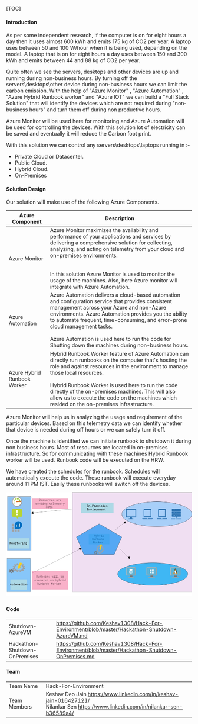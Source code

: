 [TOC]

#### Introduction 

As per some independent research, if the computer is on for eight hours a day then it uses almost 600 kWh and emits 175 kg of CO2 per year. A laptop uses between 50 and 100 W/hour when it is being used, depending on the model. A laptop that is on for eight hours a day uses between 150 and 300 kWh and emits between 44 and 88 kg of CO2 per year. 

Quite often we see the servers, desktops and other devices are up and running during non-business hours. By turning off the servers\desktops\other device during non-business hours we can limit the carbon emission. With the help of "Azure Monitor" , "Azure Automation" , "Azure Hybrid Runbook worker" and "Azure IOT" we can build a "Full Stack Solution" that will identify the devices which are not required during "non-business hours" and turn them off during non productive hours. 

Azure Monitor will be used here for monitoring and Azure Automation will be used for controlling the devices. With this solution lot of electricity can be saved and eventually it will reduce the Carbon foot print.

With this solution we can control any servers\desktops\laptops running in :- 

- Private Cloud or Datacenter. 
- Public Cloud.
- Hybrid Cloud. 
- On-Premises 


#### Solution Design

Our solution will make use of the following Azure Components. 

| Azure Component             | Description                                                  |
| --------------------------- | ------------------------------------------------------------ |
| Azure Monitor               | Azure Monitor maximizes the availability and performance of your applications and services by delivering a comprehensive solution for collecting, analyzing, and acting on telemetry from your cloud and on-premises environments.<br /><br /><br />In this solution Azure Monitor is used to monitor the usage of the machines. Also, here Azure monitor will integrate with Azure Automation. |
| Azure Automation            | Azure Automation delivers a cloud-based automation and configuration service that provides consistent management across your Azure and non-Azure environments. Azure Automation provides you the ability to automate frequent, time-consuming, and error-prone cloud management tasks.<br /><br />Azure Automation is used here to run the code for Shutting down the machines during non-business hours. |
| Azure Hybrid Runbook Worker | Hybrid Runbook Worker feature of Azure Automation can directly run runbooks on the computer that's hosting the role and against resources in the environment to manage those local resources. <br /><br />Hybrid Runbook Worker is used here to run the code directly of the on-premises machines.  This will also allow us to execute the code on the machines which resided on the on-premises infrastructure. |

Azure Monitor will help us in analyzing the usage and requirement of the particular devices. Based on this telemetry data we can identify whether that device is needed during off hours or we can safely turn it off.

Once the machine is identified we can initiate  runbook to shutdown it during non business hours. Most of  resources are located in on-premises infrastructure.  So for communicating with these machines Hybrid Runbook worker will be used.  Runbook code will be executed on the HRW. 

We have created the schedules for the runbook. Schedules will automatically execute the code. These runbook will execute everyday around 11 PM IST. Easily these runbooks will switch off the devices. 


![](./Images/Architecture.PNG)


##### 

#### Code 

|                               |                                                              |
| ----------------------------- | ------------------------------------------------------------ |
| Shutdown-AzureVM         | https://github.com/Keshav1308/Hack-For-Environment/blob/master/Hackathon-Shutdown-AzureVM.md |
| Hackathon-Shutdown-OnPremises | https://github.com/Keshav1308/Hack-For-Environment/blob/master/Hackathon-Shutdown-OnPremises.md |



#### Team 

|              |                                                              |
| ------------ | ------------------------------------------------------------ |
| Team Name    | Hack-For-Environment                                         |
| Team Members | Keshav Deo Jain  https://www.linkedin.com/in/keshav-jain-016427121/<br /> Nilankar Sen https://www.linkedin.com/in/nilankar-sen-b36589a4/ |

